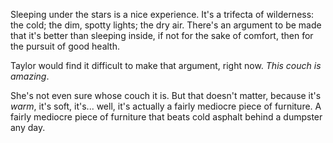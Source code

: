 Sleeping under the stars is a nice experience. It's a trifecta of wilderness: the cold; the dim, spotty lights; the dry air. There's an argument to be made that it's better than sleeping inside, if not for the sake of comfort, then for the pursuit of good health.

Taylor would find it difficult to make that argument, right now. *This couch is amazing*.

She's not even sure whose couch it is. But that doesn't matter, because it's *warm*, it's soft, it's... well, it's actually a fairly mediocre piece of furniture. A fairly mediocre piece of furniture that beats cold asphalt behind a dumpster any day.